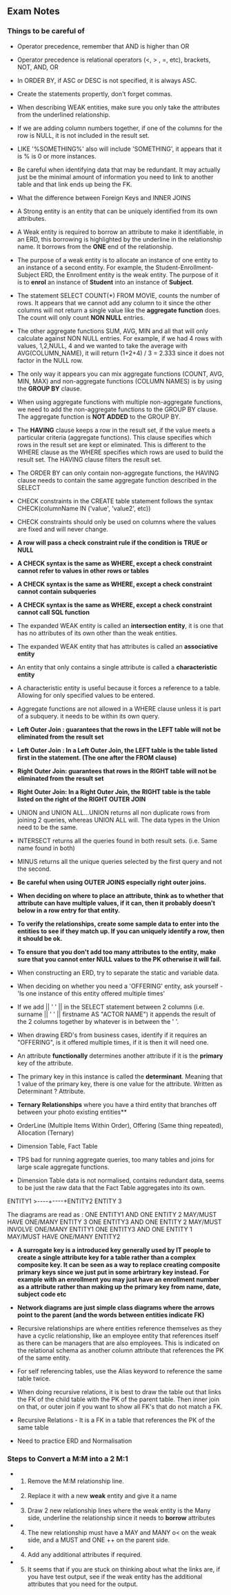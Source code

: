 ## Exam Notes

### Things to be careful of

- Operator precedence, remember that AND is higher than OR

- Operator precedence is relational operators (<, > , =, etc), brackets, NOT, AND, OR

- In ORDER BY, if ASC or DESC is not specified, it is always ASC.

- Create the statements propertly, don't forget commas.

- When describing WEAK entities, make sure you only take the attributes from the underlined relationship.

- If we are adding column numbers together, if one of the columns for the row is NULL, it is not included in the result set.

- LIKE '%SOMETHING%' also will include 'SOMETHING', it appears that it is % is 0 or more instances.

- Be careful when identifying data that may be redundant. It may actually just be the minimal amount of information you need to link to another table and that link ends up being the FK.

- What the difference between Foreign Keys and INNER JOINS

- A Strong entity is an entity that can be uniquely identified from its own attributes.

- A Weak entity is required to borrow an attribute to make it identifiable, in an ERD, this borrowing is highlighted by the underline in the relationship name. It borrows from the **ONE** end of the relationship.

- The purpose of a weak entity is to allocate an instance of one entity to an instance of a second entity. For example, the Student-Enrollment-Subject ERD, the Enrollment entity is the weak entity. The purpose of it is to **enrol** an instance of **Student** into an instance of **Subject**.

- The statement SELECT COUNT(*) FROM MOVIE, counts the number of rows. It appears that we cannot add any column to it since the other columns will not return a single value like the **aggregate function** does. The count will only count **NON NULL** entries.

- The other aggregate functions SUM, AVG, MIN and all that will only calculate against NON NULL entries. For example, if we had 4 rows with values, 1,2,NULL, 4 and we wanted to take the average with AVG(COLUMN_NAME), it will return (1+2+4) / 3 = 2.333 since it does not factor in the NULL row.

- The only way it appears you can mix aggregate functions (COUNT, AVG, MIN, MAX) and non-aggregate functions (COLUMN NAMES) is by using the **GROUP BY** clause.

- When using aggregate functions with multiple non-aggregate functions, we need to add the non-aggregate functions to the GROUP BY clause. The aggregate function is **NOT ADDED** to the GROUP BY.

- The **HAVING** clause keeps a row in the result set, if the value meets a particular criteria (aggregate functions). This clause specifies which rows in the result set are kept or eliminated. This is different to the WHERE clause as the WHERE specifies which rows are used to build the result set. The HAVING clause filters the result set.

- The ORDER BY can only contain non-aggregate functions, the HAVING clause needs to contain the same aggregate function described in the SELECT

- CHECK constraints in the CREATE table statement follows the syntax CHECK(columnName IN ('value', 'value2', etc))

- CHECK constraints should only be used on columns where the values are fixed and will never change. 

- **A row will pass a check constraint rule if the condition is TRUE or NULL**

- **A CHECK syntax is the same as WHERE, except a check constraint cannot refer to values in other rows or tables**

- **A CHECK syntax is the same as WHERE, except a check constraint cannot contain subqueries**

- **A CHECK syntax is the same as WHERE, except a check constraint cannot call SQL function**

- The expanded WEAK entity is called an **intersection entity**, it is one that has no attributes of its own other than the weak entities.

- The expanded WEAK entity that has attributes is called an **associative entity**

- An entity that only contains a single attribute is called a **characteristic entity**

- A characteristic entity is useful because it forces a reference to a table. Allowing for only specified values to be entered.

- Aggregate functions are not allowed in a WHERE clause unless it is part of a subquery. it needs to be within its own query.

- **Left Outer Join : guarantees that the rows in the LEFT table will not be eliminated from the result set**

- **Left Outer Join : In a Left Outer Join, the LEFT table is the table listed first in the statement. (The one after the FROM clause)**

- **Right Outer Join: guarantees that rows in the RIGHT table will not be eliminated from the result set**

- **Right Outer Join: In a Right Outer Join, the RIGHT table is the table listed on the right of the RIGHT OUTER JOIN**

- UNION and UNION ALL...UNION returns all non duplicate rows from joining 2 queries, whereas UNION ALL will. The data types in the Union need to be the same.

- INTERSECT returns all the queries found in both result sets. (i.e. Same name found in both)

- MINUS returns all the unique queries selected by the first query and not the second.

- **Be careful when using OUTER JOINS especially right outer joins.**

- **When deciding on where to place an attribute, think as to whether that attribute can have multiple values, if it can, then it probably doesn't below in a row entry for that entity.**

- **To verify the relationships, create some sample data to enter into the entities to see if they match up. If you can uniquely identify a row, then it should be ok.**

- **To ensure that you don't add too many attributes to the entity, make sure that you cannot enter NULL values to the PK otherwise it will fail.**

- When constructing an ERD, try to separate the static and variable data.

- When deciding on whether you need a 'OFFERING' entity, ask yourself - 'Is one instance of this entity offered multiple times'

- If we add || ' ' || in the SELECT statement between 2 columns (i.e. surname || ' ' || firstname AS "ACTOR NAME") it appends the result of the 2 columns together by whatever is in between the ' '.

- When drawing ERD's from business cases, identify if it requires an "OFFERING", is it offered multiple times, if it is then it will need one.

- An attribute **functionally** determines another attribute if it is the **primary** key of the attribute.

- The primary key in this instance is called the **determinant**. Meaning that 1 value of the primary key, there is one value for the attribute. Written as Determinant ? Attribute.

- **Ternary Relationships** where you have a third entity that branches off between your photo existing entities** 

- OrderLine (Multiple Items Within Order), Offering (Same thing repeated), Allocation (Ternary)

- Dimension Table, Fact Table

- TPS bad for running aggregate queries, too many tables and joins for large scale aggregate functions.

- Dimension Table data is not normalised, contains redundant data, seems to be just the raw data that the Fact Table aggregates into its own.

ENTITY1 >----+----+ENTITY2
		  ENTITY 3

The diagrams are read as :
	ONE ENTITY1 AND ONE ENTITY 2 MAY/MUST HAVE ONE/MANY ENTITY 3
	ONE ENTITY3 AND ONE ENTITY 2 MAY/MUST INVOLVE ONE/MANY ENTITY1
	ONE ENTITY3 AND ONE ENTITY 1 MAY/MUST HAVE ONE/MANY ENTITY2

- **A surrogate key is a introduced key generally used by IT people to create a single attribute key for a table rather than a complex composite key. It can be seen as a way to replace creating composite primary keys since we just put in some arbirtrary key instead. For example with an enrollment you may just have an enrollment number as a attribute rather than making up the primary key from name, date, subject code etc**

- **Network diagrams are just simple class diagrams where the arrows point to the parent (and the words between entities indicate FK)**

- Recursive relationships are where entities reference themselves as they have a cyclic relationship, like an employee entity that references itself as there can be managers that are also employees. This is indicated on the relational schema as another column attribute that references the PK of the same entity.

- For self referencing tables, use the Alias keyword to reference the same table twice.

- When doing recursive relations, it is best to draw the table out that links the FK of the child table with the PK of the parent table. Then inner join on that, or outer join if you want to show all FK's that do not match a FK.

- Recursive Relations - It is a FK in a table that references the PK of the same table

- Need to practice ERD and Normalisation

### Steps to Convert a M:M into a 2 M:1

- 1. Remove the M:M relationship line.
- 2. Replace it with a new **weak** entity and give it a name
- 3. Draw 2 new relationship lines where the weak entity is the Many side, underline the relationship since it needs to **borrow** attributes
- 4. The new relationship must have a MAY and MANY o< on the weak side, and a MUST and ONE ++ on the parent side.
- 4. Add any additional attributes if required.

- 5. It seems that if you are stuck on thinking about what the links are, if you have test output, see if the weak entity has the additional attributes that you need for the output.